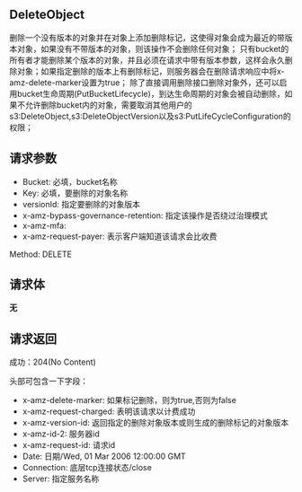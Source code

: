 ## DeleteObject
删除一个没有版本的对象并在对象上添加删除标记，这使得对象会成为最近的带版本对象，如果没有不带版本的对象，则该操作不会删除任何对象；
只有bucket的所有者才能删除某个版本的对象，并且必须在请求中带有版本参数，这样会永久删除对象；如果指定删除的版本上有删除标记，则服务器会在删除请求响应中将x-amz-delete-marker设置为true；
除了直接调用删除接口删除对象外，还可以启用bucket生命周期(PutBucketLifecycle)，到达生命周期的对象会被自动删除，如果不允许删除bucket内的对象，需要取消其他用户的s3:DeleteObject,s3:DeleteObjectVersion以及s3:PutLifeCycleConfiguration的权限；

## 请求参数
- Bucket: 必填，bucket名称
- Key: 必填，要删除的对象名称
- versionId: 指定要删除的对象版本
- x-amz-bypass-governance-retention: 指定该操作是否绕过治理模式
- x-amz-mfa:
- x-amz-request-payer: 表示客户端知道该请求会比收费

Method: DELETE

## 请求体
**无**

## 请求返回
成功：204(No Content)

头部可包含一下字段：
- x-amz-delete-marker: 如果标记删除，则为true,否则为false
- x-amz-request-charged: 表明该请求以计费成功
- x-amz-version-id: 返回指定的删除对象版本或则生成的删除标记的对象版本
- x-amz-id-2: 服务器id
- x-amz-request-id: 请求id
- Date: 日期/Wed, 01 Mar  2006 12:00:00 GMT
- Connection: 底层tcp连接状态/close
- Server: 指定服务名称
